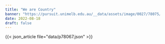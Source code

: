```yaml
---
title: "We are Country"
banner: "https://pursuit.unimelb.edu.au/__data/assets/image/0027/78075/We-are-Country_09375586-1256-4730-a202-67021acdfcc2.jpg"
date: 2022-08-18
draft: false
---
```


{{< json_article file="data/p78067.json" >}}
